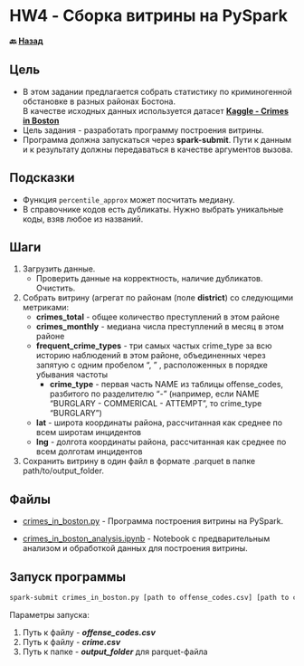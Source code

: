 # HW4 - Сборка витрины на PySpark

**:back: [Назад](/../../)**

## Цель
* В этом задании предлагается собрать статистику по криминогенной обстановке в разных районах Бостона.<br>
В качестве исходных данных используется датасет **[Kaggle - Crimes in Boston](https://www.kaggle.com/AnalyzeBoston/crimes-in-boston)**
* Цель задания - разработать программу построения витрины.
* Программа должна запускаться через **spark-submit**. Пути к данным и к результату должны передаваться в качестве аргументов вызова.

## Подсказки
* Функция `percentile_approx` может посчитать медиану.
* В справочнике кодов есть дубликаты. Нужно выбрать уникальные коды, взяв любое из названий.

## Шаги
1. Загрузить данные.
    * Проверить данные на корректность, наличие дубликатов. Очистить.
2. Собрать витрину (агрегат по районам (поле **district**) со следующими метриками:
    * **crimes_total** - общее количество преступлений в этом районе
    * **crimes_monthly** - медиана числа преступлений в месяц в этом районе
    * **frequent_crime_types** - три самых частых crime_type за всю историю наблюдений в этом районе, объединенных через запятую с одним пробелом “, ” , расположенных в порядке убывания частоты
        * **crime_type** - первая часть NAME из таблицы offense_codes, разбитого по разделителю “-” (например, если NAME “BURGLARY - COMMERICAL - ATTEMPT”, то crime_type “BURGLARY”)
    * **lat** - широта координаты района, рассчитанная как среднее по всем широтам инцидентов
    * **lng** - долгота координаты района, рассчитанная как среднее по всем долготам инцидентов
3. Сохранить витрину в один файл в формате .parquet в папке path/to/output_folder.

## Файлы
* [crimes_in_boston.py](crimes_in_boston.py) - Программа построения витрины на PySpark.

* [crimes_in_boston_analysis.ipynb](crimes_in_boston_analysis.ipynb) - Notebook с предварительным анализом и обработкой данных для построения витрины.

## Запуск программы

```Bash
spark-submit crimes_in_boston.py [path to offense_codes.csv] [path to crime.csv] [path to output_folder]
```

Параметры запуска:
  1. Путь к файлу - ***offense_codes.csv***
  2. Путь к файлу - ***crime.csv***
  3. Путь к папке - ***output_folder*** для parquet-файла